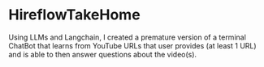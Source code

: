 # HireflowTakeHome

Using LLMs and Langchain, I created a premature version of a terminal ChatBot that learns from YouTube URLs that user provides (at least 1 URL) and is able to then answer questions about the video(s). 
